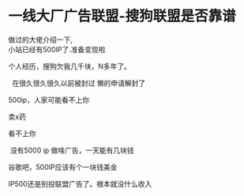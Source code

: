 # 一线大厂广告联盟-搜狗联盟是否靠谱


做过的大佬介绍一下,<br />
小站已经有500IP了.准备变现啦

个人经历，搜狗欠我几千块，N多年了。

<img src="static/image/smiley/default/lol.gif" smilieid="12" border="0" alt="" />&nbsp;&nbsp;在很久很久很久以前被封过 懒的申请解封了 

500ip，人家可能看不上你

卖x药

看不上你

<img src="static/image/smiley/default/shocked.gif" smilieid="6" border="0" alt="" /> 没有5000 ip 做啥广告，一天能有几块钱

谷歌吧，500IP应该有个一块钱美金<img src="static/image/smiley/default/lol.gif" smilieid="12" border="0" alt="" />

IP500还是别投联盟广告了。根本就没什么收入
